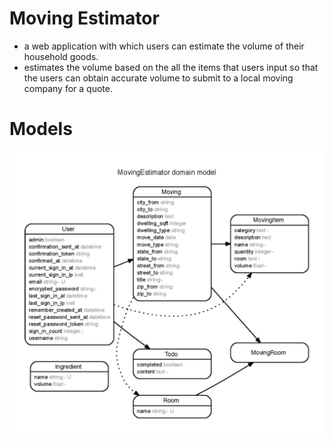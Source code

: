 # Moving Estimator

- a web application with which users can estimate the volume of their household goods.
- estimates the volume based on the all the items that users input so that the users can obtain accurate volume to submit to a local moving company for a quote.

# Models
![alt text](./erd.jpg)

